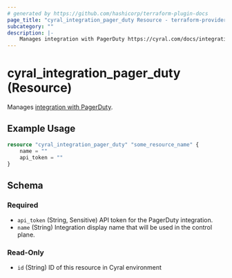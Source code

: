 ```yaml
---
# generated by https://github.com/hashicorp/terraform-plugin-docs
page_title: "cyral_integration_pager_duty Resource - terraform-provider-cyral"
subcategory: ""
description: |-
    Manages integration with PagerDuty https://cyral.com/docs/integrations/incident-response/pagerduty.
---
```


# cyral_integration_pager_duty (Resource)

Manages [integration with PagerDuty](https://cyral.com/docs/integrations/incident-response/pagerduty).

## Example Usage

```terraform
resource "cyral_integration_pager_duty" "some_resource_name" {
    name = ""
    api_token = ""
}
```

<!-- schema generated by tfplugindocs -->

## Schema

### Required

-   `api_token` (String, Sensitive) API token for the PagerDuty integration.
-   `name` (String) Integration display name that will be used in the control plane.

### Read-Only

-   `id` (String) ID of this resource in Cyral environment
